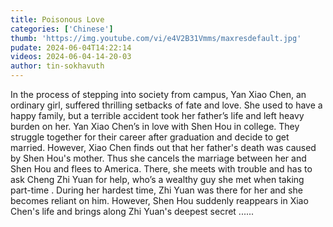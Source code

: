 ```yaml
---
title: Poisonous Love
categories: ['Chinese']
thumb: 'https://img.youtube.com/vi/e4V2B31Vmms/maxresdefault.jpg'
pudate: 2024-06-04T14:22:14
videos: 2024-06-04-14-20-03
author: tin-sokhavuth
---
```

In the process of stepping into society from campus, Yan Xiao Chen, an ordinary girl, suffered thrilling setbacks of fate and love. She used to have a happy family, but a terrible accident took her father’s life and left heavy burden on her. Yan Xiao Chen’s in love with Shen Hou in college. They struggle together for their career after graduation and decide to get married. However, Xiao Chen finds out that her father's death was caused by Shen Hou's mother. Thus she cancels the marriage between her and Shen Hou and flees to America. There, she meets with trouble and has to ask Cheng Zhi Yuan for help, who’s a wealthy guy she met when taking part-time . During her hardest time, Zhi Yuan was there for her and she becomes reliant on him. However, Shen Hou suddenly reappears in Xiao Chen's life and brings along Zhi Yuan's deepest secret ......